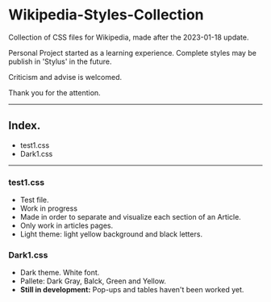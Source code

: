 # Wikipedia-Styles-Collection
Collection of CSS files for Wikipedia, made after the 2023-01-18 update.

Personal Project started as a learning experience. Complete styles may be publish in 'Stylus' in the future.

Criticism and advise is welcomed.

Thank you for the attention.

---
## Index.
- test1.css
- Dark1.css

---

### test1.css
- Test file.
- Work in progress
- Made in order to separate and visualize each section of an Article.
- Only work in articles pages.
- Light theme: light yellow background and black letters.

### Dark1.css
- Dark theme. White font.
- Pallete: Dark Gray, Balck, Green and Yellow.
- **Still in development:** Pop-ups and tables haven't been worked yet.